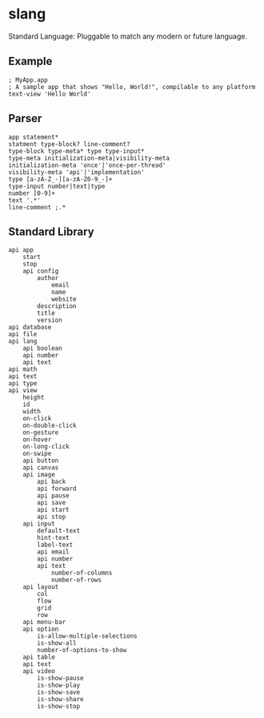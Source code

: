  # slang
Standard Language: Pluggable to match any modern or future language.

## Example
    ; MyApp.app
    ; A sample app that shows "Hello, World!", compilable to any platform
    text-view 'Hello World'

## Parser
    app statement*
    statment type-block? line-comment?
    type-block type-meta* type type-input*
    type-meta initialization-meta|visibility-meta
    initialization-meta 'once'|'once-per-thread'
    visibility-meta 'api'|'implementation'
    type [a-zA-Z_-][a-zA-Z0-9_-]+
    type-input number|text|type
    number [0-9]+
    text '.*'
    line-comment ;.*
    
## Standard Library
    api app
        start
        stop
        api config
            author
                email
                name
                website
            description
            title
            version
    api database
    api file
    api lang
        api boolean
        api number
        api text
    api math
    api text
    api type
    api view
        height
        id
        width
        on-click
        on-double-click
        on-gesture
        on-hover
        on-long-click
        on-swipe
        api button
        api canvas
        api image
            api back
            api forward
            api pause
            api save
            api start
            api stop
        api input
            default-text
            hint-text
            label-text
            api email
            api number
            api text
                number-of-columns
                number-of-rows
        api layout
            col
            flow
            grid
            row
        api menu-bar
        api option
            is-allow-multiple-selections
            is-show-all
            number-of-options-to-show
        api table
        api text
        api video
            is-show-pause
            is-show-play
            is-show-save
            is-show-share
            is-show-stop
